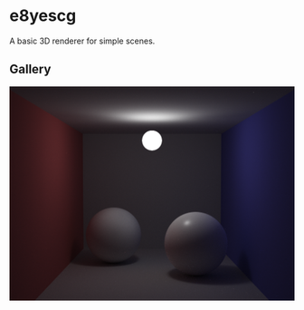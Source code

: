 # e8yescg
A basic 3D renderer for simple scenes.

## Gallery
![Alt text](gallery/cover.png?raw=true "Unidirectional tracer (direct lighting)")
